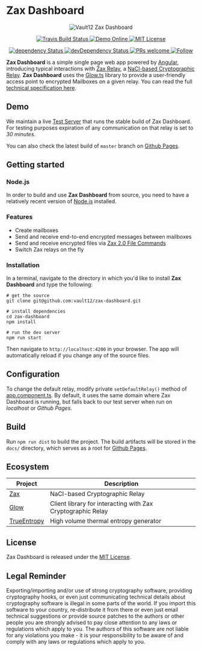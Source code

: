 # Zax Dashboard

<p align="center">
  <img src="https://user-images.githubusercontent.com/1370944/121530189-d7da7e80-ca05-11eb-9242-c564547b425a.jpg"
    alt="Vault12 Zax Dashboard">
</p>

<p align="center">
  <a href="https://travis-ci.com/vault12/zax-dashboard">
    <img src="https://travis-ci.com/vault12/zax-dashboard.svg?branch=master" alt="Travis Build Status" />
  </a>
  <a href="https://vault12.github.io/zax-dashboard/">
    <img src="https://img.shields.io/badge/demo-online-orange" alt="Demo Online" />
  </a>
  <a href="https://opensource.org/licenses/MIT">
    <img src="https://img.shields.io/badge/License-MIT-blue.svg" alt="MIT License" />
  </a>
</p>

<p align="center">
  <a href="https://david-dm.org/vault12/zax-dashboard#info=dependencies">
    <img src="https://david-dm.org/vault12/zax-dashboard.svg" alt="dependency Status" />
  </a>
  <a href="https://david-dm.org/vault12/zax-dashboard#info=devDependencies">
    <img src="https://david-dm.org/vault12/zax-dashboard/dev-status.svg" alt="devDependency Status" />
  </a>
  <a href="http://makeapullrequest.com">
    <img src="https://img.shields.io/badge/PRs-welcome-brightgreen.svg" alt="PRs welcome" />
  </a>
  <a href="https://twitter.com/_Vault12_">
    <img src="https://img.shields.io/twitter/follow/_Vault12_?label=Follow&style=social" alt="Follow" />
  </a>
</p>

**Zax Dashboard** is a simple single page web app powered by [Angular](https://angular.io), introducing typical interactions with [Zax Relay](https://github.com/vault12/zax), a [NaCl-based Cryptographic Relay](https://s3-us-west-1.amazonaws.com/vault12/zax_infogfx.jpg). **Zax Dashboard** uses the [Glow.ts](https://github.com/vault12/glow.ts) library to provide a user-friendly access point to encrypted Mailboxes on a given relay. You can read the full [technical specification here](http://bit.ly/nacl_relay_spec).

## Demo

We maintain a live [Test Server](https://zt.vault12.com) that runs the stable build of Zax Dashboard. For testing purposes expiration of any communication on that relay is set to *30 minutes*.

You can also check the latest build of `master` branch on [Github Pages](https://vault12.github.io/zax-dashboard/).

## Getting started

### Node.js

In order to build and use **Zax Dashboard** from source, you need to have a relatively recent version of [Node.js](https://nodejs.org) installed.

### Features

- Create mailboxes
- Send and receive end-to-end encrypted messages between mailboxes
- Send and receive encrypted files via [Zax 2.0 File Commands](https://github.com/vault12/zax/wiki/Zax-2.0-File-Commands)
- Switch Zax relays on the fly

### Installation

In a terminal, navigate to the directory in which you'd like to install **Zax Dashboard** and type the following:

```Shell
# get the source
git clone git@github.com:vault12/zax-dashboard.git

# install dependencies
cd zax-dashboard
npm install

# run the dev server
npm run start
```

Then navigate to `http://localhost:4200` in your browser. The app will automatically reload if you change any of the source files.

## Configuration

To change the default relay, modify private `setDefaultRelay()` method of [app.component.ts](https://github.com/vault12/zax-dashboard/blob/master/src/app/app.component.ts). By default, it uses the same domain where Zax Dashboard is running, but falls back to our test server when run on *localhost* or *Github Pages*.

## Build

Run `npm run dist` to build the project. The build artifacts will be stored in the `docs/` directory, which serves as a root for [Github Pages](https://vault12.github.io/zax-dashboard/).

## Ecosystem

Project | Description
--- | ---
[Zax](https://github.com/vault12/zax) | NaCl-based Cryptographic Relay
[Glow](https://github.com/vault12/glow.ts) | Client library for interacting with Zax Cryptographic Relay
[TrueEntropy](https://github.com/vault12/TrueEntropy) | High volume thermal entropy generator

## License

Zax Dashboard is released under the [MIT License](http://opensource.org/licenses/MIT).

## Legal Reminder

Exporting/importing and/or use of strong cryptography software, providing cryptography hooks, or even just communicating technical details about cryptography software is illegal in some parts of the world. If you import this software to your country, re-distribute it from there or even just email technical suggestions or provide source patches to the authors or other people you are strongly advised to pay close attention to any laws or regulations which apply to you. The authors of this software are not liable for any violations you make - it is your responsibility to be aware of and comply with any laws or regulations which apply to you.
